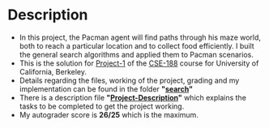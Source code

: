 # Description
- In this project, the Pacman agent will find paths through his maze world, both to reach a particular location and to collect food efficiently. I built the general search algorithms and applied them to Pacman scenarios.
- This is the solution for [Project-1](http://ai.berkeley.edu/search.html) of the [CSE-188](http://ai.berkeley.edu/home.html) course for University of California, Berkeley.
- Details regarding the files, working of the project, grading and my implementation can be found in the folder **"[search](search)"**
- There is a description file **"[Project-Description](Project-Description.pdf)"** which explains the tasks to be completed to get the project working.
- My autograder score is **26/25** which is the maximum.


